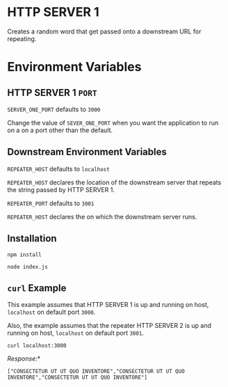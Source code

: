 # HTTP SERVER 1Creates a random word that get passed onto a downstream URL for repeating.# Environment Variables

## HTTP SERVER 1 `PORT``SERVER_ONE_PORT` defaults to `3000`

Change the value of `SEVER_ONE_PORT` when you want the application to run on a on a port other than the default.
## Downstream Environment Variables`REPEATER_HOST` defaults to `localhost`

`REPEATER_HOST` declares the location of the downstream server that repeats the string passed by HTTP SERVER 1. 

`REPEATER_PORT` defaults to `3001`

`REPEATER_HOST` declares the on which the downstream server runs.
## Installation`npm install``node index.js`

## `curl` Example

This example assumes that HTTP SERVER 1 is up and running on host, `localhost` on default port `3000`.

Also, the example assumes that the repeater HTTP SERVER 2 is up and running on host, `localhost` on default port `3001`.


```
curl localhost:3000
```

**Response*:**

`["CONSECTETUR UT UT QUO INVENTORE","CONSECTETUR UT UT QUO INVENTORE","CONSECTETUR UT UT QUO INVENTORE"]`